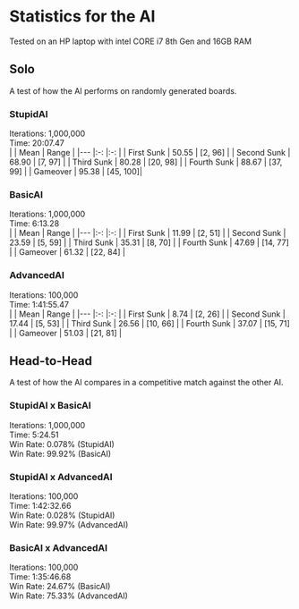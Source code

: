 # Statistics for the AI
Tested on an HP laptop with intel CORE i7 8th Gen and 16GB RAM
## Solo
A test of how the AI performs on randomly generated boards.
### StupidAI
Iterations: 1,000,000  
Time:       20:07.47  
|             | Mean  | Range    |
|---          |:-:    |:-:       |
| First Sunk  | 50.55 | [2, 96]  |
| Second Sunk | 68.90 | [7, 97]  |
| Third Sunk  | 80.28 | [20, 98] |
| Fourth Sunk | 88.67 | [37, 99] |
| Gameover    | 95.38 | [45, 100]|
### BasicAI
Iterations: 1,000,000  
Time:       6:13.28  
|             | Mean  | Range    |
|---          |:-:    |:-:       |
| First Sunk  | 11.99 | [2, 51]  |
| Second Sunk | 23.59 | [5, 59]  |
| Third Sunk  | 35.31 | [8, 70]  |
| Fourth Sunk | 47.69 | [14, 77] |
| Gameover    | 61.32 | [22, 84] |
### AdvancedAI
Iterations: 100,000  
Time:       1:41:55.47  
|             | Mean  | Range    |
|---          |:-:    |:-:       |
| First Sunk  | 8.74  | [2, 26]  |
| Second Sunk | 17.44 | [5, 53]  |
| Third Sunk  | 26.56 | [10, 66] |
| Fourth Sunk | 37.07 | [15, 71] |
| Gameover    | 51.03 | [21, 81] |

## Head-to-Head
A test of how the AI compares in a competitive match against the other AI.
### StupidAI x BasicAI
Iterations: 1,000,000  
Time:       5:24.51  
Win Rate: 0.078% (StupidAI)  
Win Rate: 99.92% (BasicAI)
### StupidAI x AdvancedAI
Iterations: 100,000  
Time:       1:42:32.66  
Win Rate: 0.028% (StupidAI)  
Win Rate: 99.97% (AdvancedAI)
### BasicAI x AdvancedAI
Iterations: 100,000  
Time:       1:35:46.68  
Win Rate: 24.67% (BasicAI)  
Win Rate: 75.33% (AdvancedAI)